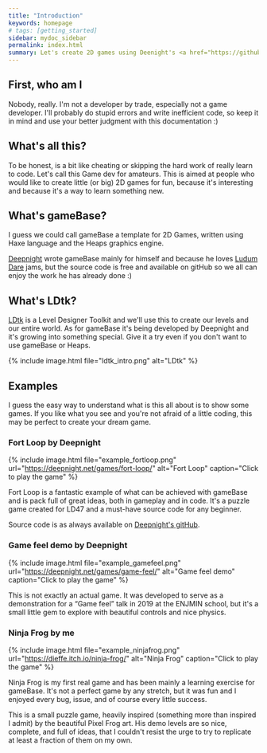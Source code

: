 ```yaml
---
title: "Introduction"
keywords: homepage
# tags: [getting_started]
sidebar: mydoc_sidebar
permalink: index.html
summary: Let's create 2D games using Deenight's <a href="https://github.com/deepnight/gameBase" target="_blank">gameBase</a> and  <a href="https://ldtk.io/" target="_blank">LDtk</a>, leveraging <a href="https://haxe.org/" target="_blank">Haxe</a> and <a href="https://heaps.io/" target="_blank">Heaps</a>.
---
```


## First, who am I

Nobody, really. I'm not a developer by trade, especially not a game developer.  I'll probably do stupid errors and write inefficient code, so keep it in mind and use your better judgment with this documentation :)

## What's all this?

To be honest, is a bit like cheating or skipping the hard work of really learn to code. Let's call this Game dev for amateurs.
This is aimed at people who would like to create little (or big) 2D games for fun, because it's interesting and because it's a way to learn something new.

## What's gameBase?

I guess we could call gameBase a template for 2D Games, written using Haxe language and the Heaps graphics engine.

[Deepnight](https://deepnight.net/) wrote gameBase mainly for himself and because he loves [Ludum Dare](https://ldjam.com/) jams, but the source code is free and available on gitHub so we all can enjoy the work he has already done :)

## What's LDtk?

[LDtk](https://ldtk.io/) is a Level Designer Toolkit and we'll use this to create our levels and our entire world.
As for gameBase it's being developed by Deepnight and it's growing into something special. Give it a try even if you don't want to use gameBase or Heaps.

{% include image.html file="ldtk_intro.png" alt="LDtk" %}

## Examples

I guess the easy way to understand what is this all about is to show some games. If you like what you see and you're not afraid of a little coding, this may be perfect to create your dream game.

### Fort Loop by Deepnight

{% include image.html file="example_fortloop.png" url="https://deepnight.net/games/fort-loop/" alt="Fort Loop" caption="Click to play the game" %}

Fort Loop is a fantastic example of what can be achieved with gameBase and is pack full of great ideas, both in gameplay and in code.
It's a puzzle game created for LD47 and a must-have source code for any beginner.

Source code is as always available on [Deepnight's gitHub](https://github.com/deepnight/ld47).

### Game feel demo by Deepnight

{% include image.html file="example_gamefeel.png" url="https://deepnight.net/games/game-feel/" alt="Game feel demo" caption="Click to play the game" %}

This is not exactly an actual game. It was developed to serve as a demonstration for a “Game feel” talk in 2019 at the ENJMIN school, but it's a small little gem to explore with beautiful controls and nice physics.

### Ninja Frog by me

{% include image.html file="example_ninjafrog.png" url="https://dieffe.itch.io/ninja-frog/" alt="Ninja Frog" caption="Click to play the game" %}

Ninja Frog is my first real game and has been mainly a learning exercise for gameBase.
It's not a perfect game by any stretch, but it was fun and I enjoyed every bug, issue, and of course every little success.  

This is a small puzzle game, heavily inspired (something more than inspired I admit) by the beautiful Pixel Frog art. His demo levels are so nice, complete, and full of ideas, that I couldn't resist the urge to try to replicate at least a fraction of them on my own. 

